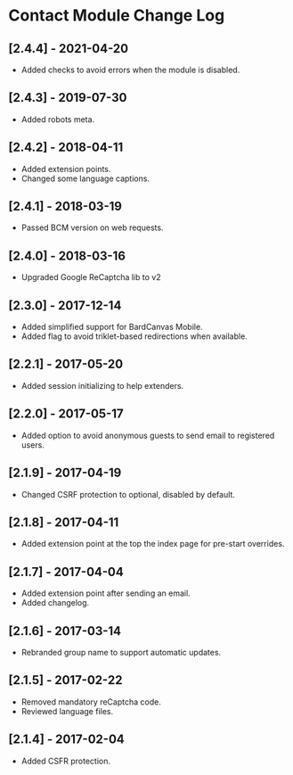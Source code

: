 
# Contact Module Change Log

## [2.4.4] - 2021-04-20

- Added checks to avoid errors when the module is disabled.

## [2.4.3] - 2019-07-30

- Added robots meta.

## [2.4.2] - 2018-04-11

- Added extension points.
- Changed some language captions.

## [2.4.1] - 2018-03-19

- Passed BCM version on web requests.

## [2.4.0] - 2018-03-16

- Upgraded Google ReCaptcha lib to v2

## [2.3.0] - 2017-12-14

- Added simplified support for BardCanvas Mobile.
- Added flag to avoid triklet-based redirections when available.

## [2.2.1] - 2017-05-20

- Added session initializing to help extenders.

## [2.2.0] - 2017-05-17

- Added option to avoid anonymous guests to send email to registered users.

## [2.1.9] - 2017-04-19

- Changed CSRF protection to optional, disabled by default.

## [2.1.8] - 2017-04-11

- Added extension point at the top the index page for pre-start overrides.

## [2.1.7] - 2017-04-04

- Added extension point after sending an email.
- Added changelog.

## [2.1.6] - 2017-03-14

- Rebranded group name to support automatic updates.

## [2.1.5] - 2017-02-22

- Removed mandatory reCaptcha code.
- Reviewed language files.

## [2.1.4] - 2017-02-04

- Added CSFR protection.
